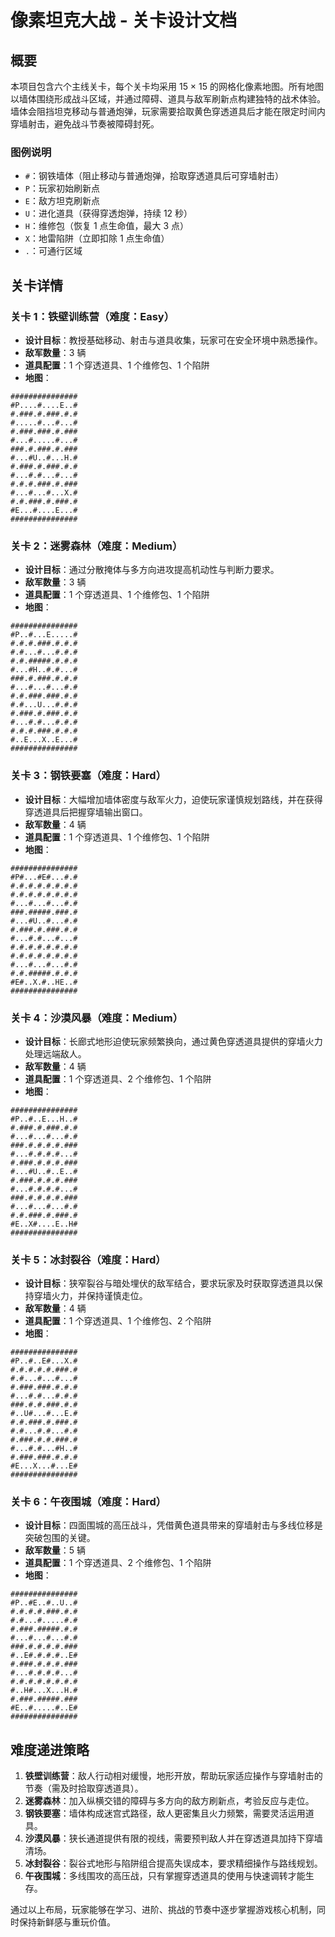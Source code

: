 # 像素坦克大战 - 关卡设计文档

## 概要
本项目包含六个主线关卡，每个关卡均采用 15 × 15 的网格化像素地图。所有地图以墙体围绕形成战斗区域，并通过障碍、道具与敌军刷新点构建独特的战术体验。墙体会阻挡坦克移动与普通炮弹，玩家需要拾取黄色穿透道具后才能在限定时间内穿墙射击，避免战斗节奏被障碍封死。

### 图例说明
- `#`：钢铁墙体（阻止移动与普通炮弹，拾取穿透道具后可穿墙射击）
- `P`：玩家初始刷新点
- `E`：敌方坦克刷新点
- `U`：进化道具（获得穿透炮弹，持续 12 秒）
- `H`：维修包（恢复 1 点生命值，最大 3 点）
- `X`：地雷陷阱（立即扣除 1 点生命值）
- `.`：可通行区域

## 关卡详情

### 关卡 1：铁壁训练营（难度：Easy）
- **设计目标**：教授基础移动、射击与道具收集，玩家可在安全环境中熟悉操作。
- **敌军数量**：3 辆
- **道具配置**：1 个穿透道具、1 个维修包、1 个陷阱
- **地图**：
```
###############
#P....#....E..#
#.###.#.###.#.#
#.....#...#...#
#.###.###.#.###
#...#.....#...#
###.#.###.#.###
#...#U..#...H.#
#.###.#.###.#.#
#...#.#...#...#
#.#.#.###.#.###
#...#...#...X.#
#.#.###.#.###.#
#E...#....E...#
###############
```

### 关卡 2：迷雾森林（难度：Medium）
- **设计目标**：通过分散掩体与多方向进攻提高机动性与判断力要求。
- **敌军数量**：3 辆
- **道具配置**：1 个穿透道具、1 个维修包、1 个陷阱
- **地图**：
```
###############
#P..#...E.....#
#.#.#.###.#.#.#
#.#...#...#.#.#
#.#.#####.#.#.#
#...#H..#.#...#
###.#.###.#.#.#
#...#...#...#.#
#.#.###.###.#.#
#.#...U...#.#.#
#.###.#.###.#.#
#...#.#...#.#.#
#.#.#.###.#.#.#
#..E...X..E...#
###############
```

### 关卡 3：钢铁要塞（难度：Hard）
- **设计目标**：大幅增加墙体密度与敌军火力，迫使玩家谨慎规划路线，并在获得穿透道具后把握穿墙输出窗口。
- **敌军数量**：4 辆
- **道具配置**：1 个穿透道具、1 个维修包、1 个陷阱
- **地图**：
```
###############
#P#...#E#...#.#
#.#.#.#.#.#.#.#
#.#.#.#.#.#.#.#
#...#...#...#.#
###.#####.###.#
#...#U..#...#.#
#.###.#.###.#.#
#...#.#...#...#
#.#.#.#.#.#.#.#
#.#.#.#.#.#.#.#
#...#...#...#.#
#.#.#####.#.#.#
#E#..X.#..HE..#
###############
```

### 关卡 4：沙漠风暴（难度：Medium）
- **设计目标**：长廊式地形迫使玩家频繁换向，通过黄色穿透道具提供的穿墙火力处理远端敌人。
- **敌军数量**：4 辆
- **道具配置**：1 个穿透道具、2 个维修包、1 个陷阱
- **地图**：
```
###############
#P..#..E...H..#
#.###.#.###.#.#
#...#...#...#.#
###.#.#.#.#.###
#...#.#.#.#...#
#.###.#.#.#.###
#...#U..#..E..#
#.###.#.#.#.###
#...#.#.#.#...#
###.#.#.#.#.###
#...#...#...#.#
#.#.###.#.###.#
#E..X#....E..H#
###############
```

### 关卡 5：冰封裂谷（难度：Hard）
- **设计目标**：狭窄裂谷与暗处埋伏的敌军结合，要求玩家及时获取穿透道具以保持穿墙火力，并保持谨慎走位。
- **敌军数量**：4 辆
- **道具配置**：1 个穿透道具、1 个维修包、2 个陷阱
- **地图**：
```
###############
#P..#..E#...X.#
#.#.#.#.#.###.#
#.#...#...#...#
#.###.###.#.#.#
#...#.#...#.#.#
###.#.#.###.#.#
#..U#...#...E.#
#.#.###.#.###.#
#.#...#.#...#.#
#.###.#.#.###.#
#...#.#...#H..#
#.###.###.#.#.#
#E...X...#...E#
###############
```

### 关卡 6：午夜围城（难度：Hard）
- **设计目标**：四面围城的高压战斗，凭借黄色道具带来的穿墙射击与多线位移是突破包围的关键。
- **敌军数量**：5 辆
- **道具配置**：1 个穿透道具、2 个维修包、1 个陷阱
- **地图**：
```
###############
#P..#E..#..U..#
#.#.#.#.###.#.#
#.#...#.....#.#
#.###.#####.#.#
#...#...#...#.#
###.#.#.#.#.###
#..E#.#.#.#..E#
#.###.#.#.#.###
#...#.#.#.#...#
#.#.#.#.#.#.#.#
#..H#...X...H.#
#.###.#####.###
#E..#.....#..E#
###############
```

## 难度递进策略
1. **铁壁训练营**：敌人行动相对缓慢，地形开放，帮助玩家适应操作与穿墙射击的节奏（需及时拾取穿透道具）。
2. **迷雾森林**：加入纵横交错的障碍与多方向的敌方刷新点，考验反应与走位。
3. **钢铁要塞**：墙体构成迷宫式路径，敌人更密集且火力频繁，需要灵活运用道具。
4. **沙漠风暴**：狭长通道提供有限的视线，需要预判敌人并在穿透道具加持下穿墙清场。
5. **冰封裂谷**：裂谷式地形与陷阱组合提高失误成本，要求精细操作与路线规划。
6. **午夜围城**：多线围攻的高压战，只有掌握穿透道具的使用与快速调转才能生存。

通过以上布局，玩家能够在学习、进阶、挑战的节奏中逐步掌握游戏核心机制，同时保持新鲜感与重玩价值。
